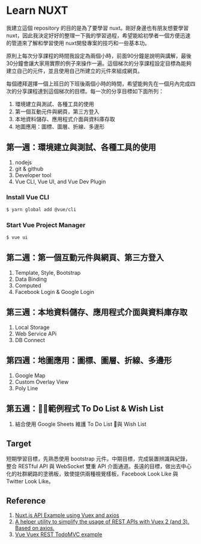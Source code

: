 # Learn NUXT

我建立這個 repository 的目的是為了要學習 nuxt。剛好身邊也有朋友想要學習 nuxt，因此我決定好好的整理一下我的學習過程，希望能給初學者一個方便迅速的管道來了解和學習使用 nuxt開發專案的技巧和一些基本功。

原則上每次分享課程的時間我設定為兩個小時，前面90分鐘是說明與講解，最後30分鐘會讓大家用實際的例子來操作一遍。這個梯次的分享課程設定目標為能夠建立自己的元件，並且使用自己所建立的元件來組成網頁。

每個禮拜選擇一個上班日的下班後兩個小時的時間，希望能夠先在一個月內完成四次的分享課程達到這個梯次的目標。每一次的分享目標如下面所列：

1. 環境建立與測試、各種工具的使用
2. 第一個互動元件與網頁，第三方登入
3. 本地資料儲存、應用程式介面與資料庫存取
4. 地圖應用：圖標、圖層、折線、多邊形

## 第一週：環境建立與測試、各種工具的使用

1. nodejs
2. git & github
3. Developer tool
4. Vue CLI, Vue UI, and Vue Dev Plugin

### Install Vue CLI

``` bash
$ yarn global add @vue/cli
```

### Start Vue Project Manager

``` bash
$ vue ui
```

## 第二週：第一個互動元件與網頁、第三方登入

1. Template, Style, Bootstrap
2. Data Binding
3. Computed
4. Facebook Login & Google Login

## 第三週：本地資料儲存、應用程式介面與資料庫存取

1. Local Storage
2. Web Service APi
3. DB Connect

## 第四週：地圖應用：圖標、圖層、折線、多邊形

1. Google Map
2. Custom Overlay View
3. Poly Line

## 第五週：範例程式 To Do List & Wish List

1. 結合使用 Google Sheets 維護 To Do List 與 Wish List

## Target

短期學習目標，先熟悉使用 bootstrap 元件。中期目標，完成裝置辨識與紀錄，整合 RESTful API 與 WebSocket 雙重 API 介面通道。長遠的目標，做出去中心化的社群網路的塗鴉板，致使提供兩種視覺樣板，Facebook Look Like 與 Twitter Look Like。

## Reference

1. [Nuxt.js API Example using Vuex and axios](https://github.com/davidroyer/nuxt-api-example)
2. [A helper utility to simplify the usage of REST APIs with Vuex 2 (and 3). Based on axios.](https://github.com/christianmalek/vuex-rest-api)
3. [Vue Vuex REST TodoMVC example](https://glebbahmutov.com/blog/vue-vuex-rest-todomvx/)
